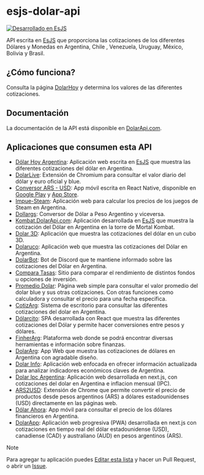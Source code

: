 # esjs-dolar-api

[![Desarrollado en EsJS](https://es.js.org/badge.svg)](https://es.js.org)

API escrita en [EsJS](https://es.js.org) que proporciona las cotizaciones de los diferentes Dólares y Monedas en Argentina, Chile , Venezuela, Uruguay, México, Bolivia y Brasil.

## ¿Cómo funciona?

Consulta la página [DolarHoy](https://dolarhoy.com/) y determina los valores de las diferentes cotizaciones. 

## Documentación

La documentación de la API está disponible en [DolarApi.com](https://dolarapi.com).

## Aplicaciones que consumen esta API

- [Dólar Hoy Argentina](https://app.dolarapi.com/): Aplicación web escrita en [EsJS](https://es.js.org/) que muestra las diferentes cotizaciones del dólar en Argentina.
- [DolarLive](https://chrome.google.com/webstore/detail/dolarlive-cotizaci%C3%B3n-de-d/bkmobaaidlobcdldaegkbhhimicbdpcg?hl=es): Extensión de Chromium para consultar el valor diario del dólar y euro oficial y blue.
- [Conversor ARS - USD](https://play.google.com/store/apps/details?id=com.ezebeck.arsusd&pli=1): App móvil escrita en React Native, disponible en [Google Play](https://play.google.com/store/apps/details?id=com.ezebeck.arsusd&pli=1) y [App Store](https://apps.apple.com/us/app/argentine-peso-to-dollar-rates/id6450311058).
- [Impue-Steam](https://impue-steam.netlify.app/): Aplicación web para calcular los precios de los juegos de Steam en Argentina.
- [Dollargs](https://jesparzarom.github.io/dollargs/): Conversor de Dólar a Peso Argentino y viceversa.
- [Kombat.DolarApi.com](https://kombat.dolarapi.com): Aplicación desarrollada en [EsJS](https://es.js.org?ref=dolarapi.com) que muestra la cotización del Dólar en Argentina en la torre de Mortal Kombat.
- [Dolar 3D](https://dolar3d.vercel.app/ ): Aplicación que muestra las cotizaciones del dólar en un cubo 3D.
- [Dolaruco](https://www.dolaruco.com.ar/): Aplicación web que muestra las cotizaciones del Dólar en Argentina.
- [DolarBot](https://github.com/Defeeeee/DolarBot/): Bot de Discord que te mantiene informado sobre las cotizaciones del Dólar en Argentina.
- [Compara Tasas](https://comparatasas.ar): Sitio para comparar el rendimiento de distintos fondos u opciones de inversión.
- [Promedio Dolar](https://promedioblue.web.app/): Página web simple para consultar el valor promedio del dolar blue y sus otras cotizaciones. Con otras funciones como calculadora y consultar el precio para una fecha especifica.
- [CotizArg](https://github.com/nehuengiacone/CotizArg): Sistema de escritorio para consultar las diferentes cotizaciones del dolar en Argentina.
- [Dólarcito](https://dolarcito.netlify.app/): SPA desarrollada con React que muestra las diferentes cotizaciones del Dólar y permite hacer conversiones entre pesos y dólares.
- [FinherArg](https://finherarg.com): Plataforma web donde se podrá encontrar diversas herramientas e información sobre finanzas.
- [DolarArg](https://dolar-arg-app.netlify.app/): App Web que muestra las cotizaciones de dólares en Argentina con agradable diseño.
- [Dolar Info](https://www.dolar-info.com/): Aplicación web enfocada en ofrecer información actualizada para analizar indicadores económicos claves de Argentina.
- [Dolar Ipc Argentina](https://dolar-ipc-app.vercel.app): Aplicación web desarrollada en next.js, con cotizaciones del dolar en Argentina e inflacion mensual (IPC).
- [ARS2USD](https://chromewebstore.google.com/detail/ars2usd/ejhhkpcflhmmlpjnhockoblhijklhokp?hl=es-419): Extensión de Chrome que permite convertir el precio de productos desde pesos argentinos (ARS) a dólares estadounidenses (USD) directamente en las páginas web.
- [Dólar Ahora](https://play.google.com/store/apps/details?id=com.fraancogaalfras.dolarahora): App móvil para consultar el precio de los dólares financieros en Argentina.
- [DolarApp](https://dolar.livioreinoso.com): Aplicación web progresiva (PWA) desarrollada en next.js con cotizaciones en tiempo real del dólar estadounidense (USD), canadiense (CAD) y australiano (AUD) en pesos argentinos (ARS).

> [!NOTE]  
> Para agregar tu aplicación puedes [Editar esta lista](https://github.com/enzonotario/esjs-dolar-api/edit/main/README.md) y hacer un Pull Request, o abrir un [Issue](https://github.com/enzonotario/esjs-dolar-api/issues/new?assignees=&labels=documentation&projects=&template=nueva-aplicaci%C3%B3n.md&title=Listar+Aplicaci%C3%B3n).

